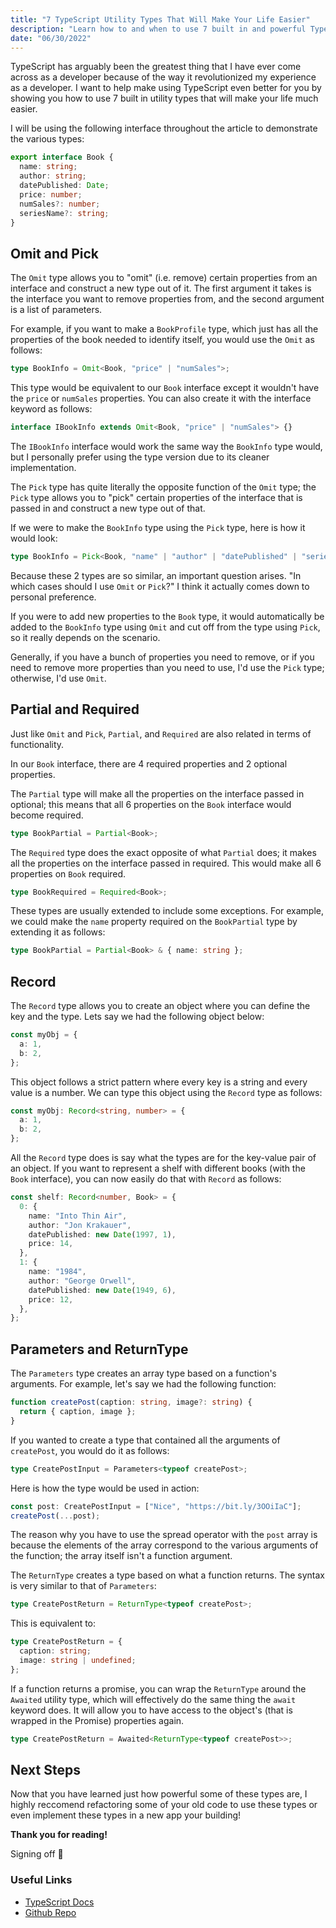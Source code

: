 ```yaml
---
title: "7 TypeScript Utility Types That Will Make Your Life Easier"
description: "Learn how to and when to use 7 built in and powerful TypeScript utility types with all kinds of examples and implementations."
date: "06/30/2022"
---
```


TypeScript has arguably been the greatest thing that I have ever come across as a developer because of the way it revolutionized my experience as a developer. I want to help make using TypeScript even better for you by showing you how to use 7 built in utility types that will make your life much easier.

I will be using the following interface throughout the article to demonstrate the various types:

```ts
export interface Book {
  name: string;
  author: string;
  datePublished: Date;
  price: number;
  numSales?: number;
  seriesName?: string;
}
```

## Omit and Pick

The `Omit` type allows you to "omit" (i.e. remove) certain properties from an interface and construct a new type out of it. The first argument it takes is the interface you want to remove properties from, and the second argument is a list of parameters.

For example, if you want to make a `BookProfile` type, which just has all the properties of the book needed to identify itself, you would use the `Omit` as follows:

```ts
type BookInfo = Omit<Book, "price" | "numSales">;
```

This type would be equivalent to our `Book` interface except it wouldn't have the `price` or `numSales` properties. You can also create it with the interface keyword as follows:

```ts
interface IBookInfo extends Omit<Book, "price" | "numSales"> {}
```

The `IBookInfo` interface would work the same way the `BookInfo` type would, but I personally prefer using the type version due to its cleaner implementation.

The `Pick` type has quite literally the opposite function of the `Omit` type; the `Pick` type allows you to "pick" certain properties of the interface that is passed in and construct a new type out of that.

If we were to make the `BookInfo` type using the `Pick` type, here is how it would look:

```ts
type BookInfo = Pick<Book, "name" | "author" | "datePublished" | "seriesName">;
```

Because these 2 types are so similar, an important question arises. "In which cases should I use `Omit` or `Pick`?" I think it actually comes down to personal preference.

If you were to add new properties to the `Book` type, it would automatically be added to the `BookInfo` type using `Omit` and cut off from the type using `Pick`, so it really depends on the scenario.

Generally, if you have a bunch of properties you need to remove, or if you need to remove more properties than you need to use, I'd use the `Pick` type; otherwise, I'd use `Omit`.

## Partial and Required

Just like `Omit` and `Pick`, `Partial`, and `Required` are also related in terms of functionality.

In our `Book` interface, there are 4 required properties and 2 optional properties.

The `Partial` type will make all the properties on the interface passed in optional; this means that all 6 properties on the `Book` interface would become required.

```ts
type BookPartial = Partial<Book>;
```

The `Required` type does the exact opposite of what `Partial` does; it makes all the properties on the interface passed in required. This would make all 6 properties on `Book` required.

```ts
type BookRequired = Required<Book>;
```

These types are usually extended to include some exceptions. For example, we could make the `name` property required on the `BookPartial` type by extending it as follows:

```ts
type BookPartial = Partial<Book> & { name: string };
```

## Record

The `Record` type allows you to create an object where you can define the key and the type. Lets say we had the following object below:

```ts
const myObj = {
  a: 1,
  b: 2,
};
```

This object follows a strict pattern where every key is a string and every value is a number. We can type this object using the `Record` type as follows:

```ts
const myObj: Record<string, number> = {
  a: 1,
  b: 2,
};
```

All the `Record` type does is say what the types are for the key-value pair of an object. If you want to represent a shelf with different books (with the `Book` interface), you can now easily do that with `Record` as follows:

```ts
const shelf: Record<number, Book> = {
  0: {
    name: "Into Thin Air",
    author: "Jon Krakauer",
    datePublished: new Date(1997, 1),
    price: 14,
  },
  1: {
    name: "1984",
    author: "George Orwell",
    datePublished: new Date(1949, 6),
    price: 12,
  },
};
```

## Parameters and ReturnType

The `Parameters` type creates an array type based on a function's arguments. For example, let's say we had the following function:

```ts
function createPost(caption: string, image?: string) {
  return { caption, image };
}
```

If you wanted to create a type that contained all the arguments of `createPost`, you would do it as follows:

```ts
type CreatePostInput = Parameters<typeof createPost>;
```

Here is how the type would be used in action:

```ts
const post: CreatePostInput = ["Nice", "https://bit.ly/3OOiIaC"];
createPost(...post);
```

The reason why you have to use the spread operator with the `post` array is because the elements of the array correspond to the various arguments of the function; the array itself isn't a function argument.

The `ReturnType` creates a type based on what a function returns. The syntax is very similar to that of `Parameters`:

```ts
type CreatePostReturn = ReturnType<typeof createPost>;
```

This is equivalent to:

```ts
type CreatePostReturn = {
  caption: string;
  image: string | undefined;
};
```

If a function returns a promise, you can wrap the `ReturnType` around the `Awaited` utility type, which will effectively do the same thing the `await` keyword does. It will allow you to have access to the object's (that is wrapped in the Promise) properties again.

```ts
type CreatePostReturn = Awaited<ReturnType<typeof createPost>>;
```

## Next Steps

Now that you have learned just how powerful some of these types are, I highly reccomend refactoring some of your old code to use these types or even implement these types in a new app your building!

**Thank you for reading!**

Signing off 👋

### Useful Links

- [TypeScript Docs](https://www.typescriptlang.org/docs/handbook/utility-types.html)
- [Github Repo](https://github.com/rkazi103/ts-utility-types)
